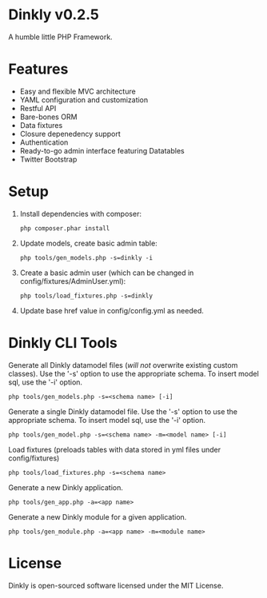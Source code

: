 Dinkly v0.2.5
==============

A humble little PHP Framework.

Features
========

- Easy and flexible MVC architecture
- YAML configuration and customization
- Restful API
- Bare-bones ORM
- Data fixtures
- Closure depenedency support
- Authentication
- Ready-to-go admin interface featuring Datatables
- Twitter Bootstrap

Setup
=====

1. Install dependencies with composer:

    `php composer.phar install`

2. Update models, create basic admin table:

    `php tools/gen_models.php -s=dinkly -i`

3. Create a basic admin user (which can be changed in config/fixtures/AdminUser.yml):

    `php tools/load_fixtures.php -s=dinkly`

4. Update base href value in config/config.yml as needed.

Dinkly CLI Tools
================

Generate all Dinkly datamodel files (*will not* overwrite existing custom classes). Use the '-s' option to use the appropriate schema. To insert model sql, use the '-i' option.

	php tools/gen_models.php -s=<schema name> [-i]

Generate a single Dinkly datamodel file. Use the '-s' option to use the appropriate schema. To insert model sql, use the '-i' option.

	php tools/gen_model.php -s=<schema name> -m=<model name> [-i]

Load fixtures (preloads tables with data stored in yml files under config/fixtures)

	php tools/load_fixtures.php -s=<schema name>

Generate a new Dinkly application.

	php tools/gen_app.php -a=<app name>

Generate a new Dinkly module for a given application.

	php tools/gen_module.php -a=<app name> -m=<module name>


License
=======

Dinkly is open-sourced software licensed under the MIT License.